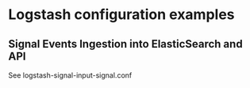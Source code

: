 # Logstash configuration examples

## Signal Events Ingestion into ElasticSearch and API
See logstash-signal-input-signal.conf
